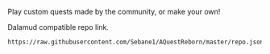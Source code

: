 Play custom quests made by the community, or make your own!

Dalamud compatible repo link.
```
https://raw.githubusercontent.com/Sebane1/AQuestReborn/master/repo.json
```
